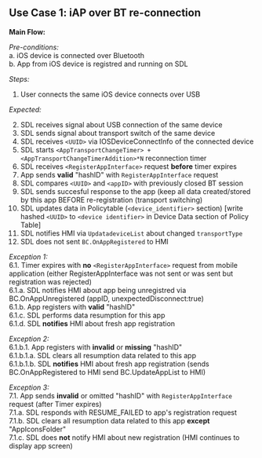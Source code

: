 ## Use Case 1: iAP over BT re-connection

**Main Flow:**  

_Pre-conditions:_  
a. iOS device is connected over Bluetooth  
b. App from iOS device is registred and running on SDL 

_Steps:_    
1. User connects the same iOS device connects over USB  

_Expected:_  

2. SDL receives signal about USB connection of the same device 
3. SDL sends signal about transport switch of the same device  
4. SDL receives `<UUID>` via IOSDeviceConnectInfo of the connected device 
5. SDL starts `<AppTransportChangeTimer> + <AppTransportChangeTimerAddition>*N` reconnection timer
6. SDL receives `<RegisterAppInterface>` request **before** timer expires
7. App sends **valid** "hashID" with `RegisterAppInterface` request 
8. SDL compares `<UUID>` and `<appID>` with previously closed  BT session
9. SDL sends succesful response to the app (keep all data created/stored by this app BEFORE re-registration (transport switching)
10. SDL updates data in Policytable (`<device_identifier>` section) [write hashed `<UUID>` to `<device identifier>` in Device Data section of Policy Table]
11. SDL notifies HMI via `UpdatadeviceList` about changed `transportType`
12. SDL does not sent `BC.OnAppRegistered` to HMI


_Exception 1:_  
6.1. Timer expires with **no** `<RegisterAppInterface>` request from mobile application (either RegisterAppInterface was not sent or was sent but registration was rejected)  
6.1.a. SDL notifies HMI about app being unregistred via BC.OnAppUnregistered (appID, unexpectedDisconnect:true)  
6.1.b. App registers with **valid** "hashID"  
6.1.c. SDL performs data resumption for this app  
6.1.d. SDL **notifies** HMI about fresh app registration 

_Exception 2:_  
6.1.b.1. App registers with **invalid** or **missing** "hashID"   
6.1.b.1.a. SDL clears all resumption data related to this app  
6.1.b.1.b. SDL **notifies** HMI about fresh app registration (sends BC.OnAppRegistered to HMI send BC.UpdateAppList to HMI)

_Exception 3:_  
7.1. App sends **invalid** or omitted "hashID" with `RegisterAppInterface` request (after Timer expires)   
7.1.a. SDL responds with RESUME_FAILED to app's registration request  
7.1.b. SDL clears all resumption data related to this app **except** "AppIconsFolder"  
7.1.c. SDL does **not** notify HMI about new registration (HMI continues to display app screen)

